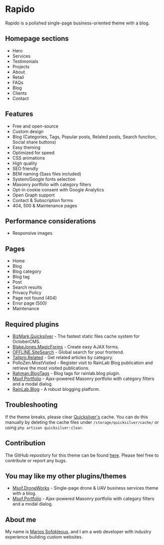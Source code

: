 Rapido
==========
Rapido is a polished single-page business-oriented theme with a blog.

## Homepage sections
* Hero
* Services
* Testimonials
* Projects
* About
* Retail
* FAQs
* Blog
* Clients
* Contact

## Features
* Free and open-source
* Custom design
* Blog (Categories, Tags, Popular posts, Related posts, Search function, Social share buttons)
* Easy theming
* Optimized for speed
* CSS animations
* High quality
* SEO friendly
* BEM naming (Sass files included)
* System/Google fonts selection
* Masonry portfolio with category filters
* Opt-in cookie consent with Google Analytics
* Open Graph support
* Contact & Subscription forms
* 404, 500 & Maintenance pages

## Performance considerations
* Responsive images

## Pages
* Home
* Blog
* Blog category
* Blog tag
* Post
* Search results
* Privacy Policy
* Page not found (404)
* Error page (500)
* Maintenance

## Required plugins
* [BizMark.Quicksilver](https://octobercms.com/plugin/bizmark-quicksilver) - The fastest static files cache system for OctoberCMS.
* [BlakeJones.MagicForms](https://octobercms.com/plugin/blakejones-magicforms) - Create easy AJAX forms.
* [OFFLINE.SiteSearch](https://octobercms.com/plugin/offline-sitesearch) - Global search for your frontend.
* [Tallpro.Related](https://octobercms.com/plugin/tallpro-related) - Get related articles by category.
* PolloZen.MostVisited - Register visit to RainLab Blog publication and retrieve the most visited publications.
* [Rahman.BlogTags](https://octobercms.com/plugin/rahman-blogtags) - Blog tags for rainlab.blog plugin.
* [Msof.Portfolio](https://octobercms.com/plugin/msof-portfolio) - Ajax-powered Masonry portfolio with category filters and a modal dialog.
* [RainLab.Blog](https://octobercms.com/plugin/rainlab-blog) - A robust blogging platform.

## Troubleshooting
If the theme breaks, please clear [Quicksilver's](https://octobercms.com/plugin/bizmark-quicksilver) cache. You can do this manually by deleting the cache files under `/storage/quicksilver/cache/` or using `php artisan quicksilver:clear`.

## Contribution
The GitHub repository for this theme can be found [here](https://github.com/PictureElement/rapido-theme). Please feel free to contribute or report any bugs.

## You may like my other plugins/themes
- [Msof.DroneWorks](https://octobercms.com/theme/msof-droneworks) - Single-page drone & UAV business services theme with a blog.
- [Msof.Portfolio](https://octobercms.com/plugin/msof-portfolio) - Ajax-powered Masonry portfolio with category filters and a modal dialog.

## About me
My name is [Marios Sofokleous](https://www.msof.me/), and I am a web developer with industry experience building custom websites.
